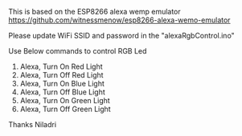 This is based on the ESP8266 alexa wemp emulator
https://github.com/witnessmenow/esp8266-alexa-wemo-emulator


Please update WiFi SSID and password in the "alexaRgbControl.ino"

Use Below commands to control RGB Led

1. Alexa, Turn On Red Light 
2. Alexa, Turn Off Red Light
3. Alexa, Turn On Blue Light 
4. Alexa, Turn Off Blue Light
5. Alexa, Turn On Green Light 
6. Alexa, Turn Off Green Light

Thanks
Niladri
